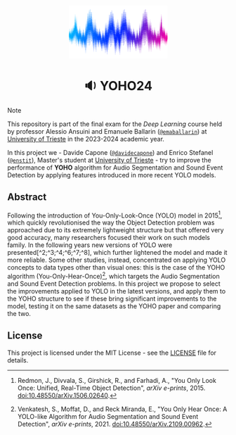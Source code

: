 <div align="center">
  <img src="./assets/sound-wave.png" width="225px">
  <h1 align="center">🔉 YOHO24</h2>
</div>

> [!NOTE]
> This repository is part of the final exam for the *Deep Learning* course held by professor Alessio Ansuini and Emanuele Ballarin ([`@emaballarin`](https://github.com/emaballarin)) at [University of Trieste](https://www.units.it/en) in the 2023-2024 academic year.

In this project we - Davide Capone ([`@davidecapone`](https://github.com/davidecapone)) and Enrico Stefanel ([`@enstit`](https://github.com/enstit)), Master's student at [University of Trieste](https://www.units.it/en) - try to improve the performance of **YOHO** algorithm for Audio Segmentation and Sound Event Detection by applying features introduced in more recent YOLO models.

## Abstract
Following the introduction of You-Only-Look-Once (YOLO) model in 2015[^1], which quickly revolutionised the way the Object Detection problem was approached due to its extremely lightweight structure but that offered very good accuracy, many researchers focused their work on such models family. In the following years new versions of YOLO were presented[^2;^3;^4;^6;^7;^8], which further lightened the model and made it more reliable. Some other studies, instead, concentrated on applying YOLO concepts to data types other than visual ones: this is the case of the YOHO algorithm (You-Only-Hear-Once)[^5], which targets the Audio Segmentation and Sound Event Detection problems. In this project we propose to select the improvements applied to YOLO in the latest versions, and apply them to the YOHO structure to see if these bring significant improvements to the model, testing it on the same datasets as the YOHO paper and comparing the two.

## License
This project is licensed under the MIT License - see the [LICENSE](./LICENSE) file for details.


[^1]: Redmon, J., Divvala, S., Girshick, R., and Farhadi, A., "You Only Look Once: Unified, Real-Time Object Detection", *arXiv e-prints*, 2015. [doi:10.48550/arXiv.1506.02640](https://doi.org/10.48550/arXiv.1506.02640).

[^2]:
    Redmon, J. and Farhadi, A., "YOLO9000: Better, Faster, Stronger", *arXiv e-prints*, 2016. [doi:10.48550/arXiv.1612.08242](https://doi.org/10.48550/arXiv.1612.08242).

[^3]:
    Redmon, J. and Farhadi, A., "YOLOv3: An Incremental Improvement", *arXiv e-prints*, 2018. [doi:10.48550/arXiv.1804.02767](https://doi.org/10.48550/arXiv.1804.02767).

[^4]:
    Bochkovskiy, A., Wang, C.-Y., and Liao, H.-Y. M., "YOLOv4: Optimal Speed and Accuracy of Object Detection", *arXiv e-prints*, 2020. [doi:10.48550/arXiv.2004.10934](https://doi.org/10.48550/arXiv.2004.10934).

[^5]:
    Venkatesh, S., Moffat, D., and Reck Miranda, E., "You Only Hear Once: A YOLO-like Algorithm for Audio Segmentation and Sound Event Detection", *arXiv e-prints*, 2021. [doi:10.48550/arXiv.2109.00962](https://doi.org/10.48550/arXiv.2109.00962).

[^6]:
    Ultralytics, "YOLOv5: A state-of-the-art real-time object detection system", 2021. [https://docs.ultralytics.com](https://docs.ultralytics.com).

[^7]:
    Li, C., "YOLOv6: A Single-Stage Object Detection Framework for Industrial Applications", *arXiv e-prints*, 2022. [doi:10.48550/arXiv.2209.02976](https://doi.org/10.48550/arXiv.2209.02976).

[^8]:
    Wang, C.-Y., Bochkovskiy, A., and Liao, H.-Y. M., "YOLOv7: Trainable bag-of-freebies sets new state-of-the-art for real-time object detectors", *arXiv e-prints*, 2022. [doi:10.48550/arXiv.2207.02696](https://doi.org/10.48550/arXiv.2207.02696).
